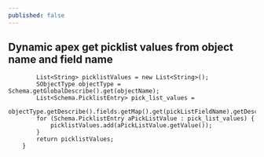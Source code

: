 ```yaml
---
published: false
---
```

## Dynamic apex get picklist values from object name and field name

```public static List<String> getPicklistFieldValues(String objectName, String pickListFieldName){
        List<String> picklistValues = new List<String>();
        SObjectType objectType = Schema.getGlobalDescribe().get(objectName);
        List<Schema.PicklistEntry> pick_list_values = 
        objectType.getDescribe().fields.getMap().get(pickListFieldName).getDescribe().getPickListValues();
        for (Schema.PicklistEntry aPickListValue : pick_list_values) {                   
            picklistValues.add(aPickListValue.getValue()); 
        }
        return picklistValues;
    }
```